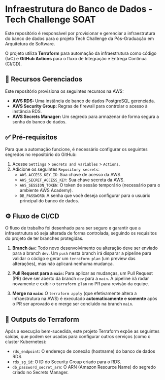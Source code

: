 # Infraestrutura do Banco de Dados - Tech Challenge SOAT

Este repositório é responsável por provisionar e gerenciar a infraestrutura do banco de dados para o projeto Tech Challenge da Pós-Graduação em Arquitetura de Software.

O projeto utiliza **Terraform** para automação da infraestrutura como código (IaC) e **GitHub Actions** para o fluxo de Integração e Entrega Contínua (CI/CD).

## 🚀 Recursos Gerenciados

Este repositório provisiona os seguintes recursos na AWS:

* **AWS RDS:** Uma instância de banco de dados PostgreSQL gerenciada.
* **AWS Security Group:** Regras de firewall para controlar o acesso à instância RDS.
* **AWS Secrets Manager:** Um segredo para armazenar de forma segura a senha do banco de dados.

## ✅ Pré-requisitos

Para que a automação funcione, é necessário configurar os seguintes segredos no repositório do GitHub:

1.  Acesse `Settings` > `Secrets and variables` > `Actions`.
2.  Adicione os seguintes `Repository secrets`:
    * `AWS_ACCESS_KEY_ID`: Sua chave de acesso da AWS.
    * `AWS_SECRET_ACCESS_KEY`: Sua chave secreta da AWS.
    * `AWS_SESSION_TOKEN`: O token de sessão temporário (necessário para o ambiente AWS Academy).
    * `DB_PASSWORD`: A senha que você deseja configurar para o usuário principal do banco de dados.

## ⚙️ Fluxo de CI/CD

O fluxo de trabalho foi desenhado para ser seguro e garantir que a infraestrutura só seja alterada de forma controlada, seguindo os requisitos do projeto de ter branches protegidas.

1.  **Branch `dev`:** Todo novo desenvolvimento ou alteração deve ser enviado para a branch `dev`. Um `push` nesta branch irá disparar a pipeline para validar o código e gerar um `terraform plan` (um preview das alterações), mas não aplicará nenhuma mudança.

2.  **Pull Request para a `main`:** Para aplicar as mudanças, um Pull Request (PR) deve ser aberto da branch `dev` para a `main`. A pipeline irá rodar novamente e exibir o `terraform plan` no PR para revisão da equipe.

3.  **Merge na `main`:** O `terraform apply` (que efetivamente altera a infraestrutura na AWS) é executado **automaticamente e somente** após o PR ser aprovado e o merge ser concluído na branch `main`.

## 📜 Outputs do Terraform

Após a execução bem-sucedida, este projeto Terraform expõe as seguintes saídas, que podem ser usadas para configurar outros serviços (como o cluster Kubernetes):

* `rds_endpoint`: O endereço de conexão (hostname) do banco de dados RDS.
* `rds_sg_id`: O ID do Security Group criado para o RDS.
* `db_password_secret_arn`: O ARN (Amazon Resource Name) do segredo criado no Secrets Manager.